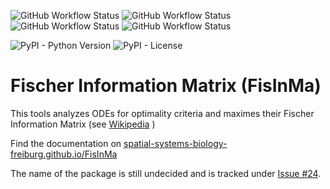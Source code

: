 ![GitHub Workflow Status](https://img.shields.io/github/actions/workflow/status/Spatial-Systems-Biology-Freiburg/FisInMa/build.yml?style=flat-square)
![GitHub Workflow Status](https://img.shields.io/github/actions/workflow/status/Spatial-Systems-Biology-Freiburg/FisInMa/sphinx.yml?label=docs&style=flat-square)
![GitHub Workflow Status](https://img.shields.io/github/actions/workflow/status/Spatial-Systems-Biology-Freiburg/FisInMa/test.yml?label=tests&style=flat-square)
![GitHub Workflow Status](https://img.shields.io/github/actions/workflow/status/Spatial-Systems-Biology-Freiburg/FisInMa/linting.yml?label=checks&style=flat-square)

![PyPI - Python Version](https://img.shields.io/pypi/pyversions/fisinma?style=flat-square)
![PyPI - License](https://img.shields.io/pypi/l/fisinma?style=flat-square)

# Fischer Information Matrix (FisInMa)
This tools analyzes ODEs for optimality criteria and maximes their Fischer Information Matrix (see [Wikipedia](https://en.wikipedia.org/wiki/Fisher_information) )

Find the documentation on [spatial-systems-biology-freiburg.github.io/FisInMa](https://spatial-systems-biology-freiburg.github.io/FisInMa/)

The name of the package is still undecided and is tracked under [Issue #24](https://github.com/spatial-systems-biology-freiburg/FisInMa/issues/24).
